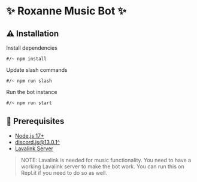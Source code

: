 # ✨ Roxanne Music Bot ✨

## ⚠️ Installation 

Install dependencies
```
#/~ npm install
```

Update slash commands
```
#/~ npm run slash
```

Run the bot instance
```
#/~ npm run start
```


## 🚧 Prerequisites 

- [Node.js 17+](https://nodejs.org/en/download/)
- [discord.js@13.0.1^](https://www.npmjs.com/package/discord.js/v/13)
- [Lavalink Server](https://github.com/freyacodes/Lavalink#server-configuration)

> NOTE: Lavalink is needed for music functionality. You need to have a working Lavalink server to make the bot work. You can run this on Repl.it if you need to do so as well.